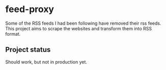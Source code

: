 # feed-proxy

Some of the RSS feeds I had been following have removed their rss feeds. This
project aims to scrape the websites and transform them into RSS format.

## Project status

Should work, but not in production yet.
